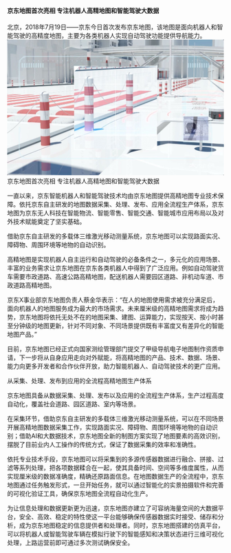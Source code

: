 #### 京东地图首次亮相 专注机器人高精地图和智能驾驶大数据

北京，2018年7月19日——京东今日首次发布京东地图，该地图是面向机器人和智能驾驶的高精度地图，主要为各类机器人实现自动驾驶功能提供导航能力。
![20220629093622](https://raw.githubusercontent.com/exlimit/mdnotes/main/imgs/20220629093622.png)
京东地图首次亮相 专注机器人高精地图和智能驾驶大数据
 
一直以来，京东智能机器人和智能驾驶技术均由京东地图提供高精地图专业技术保障。依托京东自主研发的地图数据采集、处理、发布、应用全流程生产体系，京东地图为京东无人科技在智能物流、智能零售、智能交通、智能城市应用布局以及对外技术赋能奠定了坚实基础。
 
借助京东自主研发的多载体三维激光移动测量系统，京东地图可以实现路面实况、障碍物、周围环境等地物的自动识别。
 
高精地图是实现机器人自主运行和自动驾驶的必备条件之一，多元化的应用场景、丰富的业务需求让京东地图在京东各类机器人中得到了广泛应用。例如自动驾驶货车需要市政道路、高速公路高精地图，配送机器人需要园区道路、非机动车道、市政道路高精地图。
 
京东X事业部京东地图负责人蔡金华表示：“在人的地图使用需求被充分满足后，面向机器人的地图服务成为最大的市场需求。未来厘米级的高精地图需求将成为趋势，京东地图将依托无处不在的地图采集、建图、运算能力，实现按天、按小时甚至分钟级的地图更新，针对不同对象、不同场景提供既有丰富度又有差异化的智能地图产品。”
 
目前，京东地图已经正式向国家测绘管理部门提交了甲级导航电子地图制作资质申请，下一步将从自身应用走向对外赋能，将高精地图的产品、技术、数据、场景、能力向更多开发者和合作伙伴开放，助力智能机器人、自动驾驶技术的更广应用。
 
从采集、处理、发布到应用的全流程高精地图生产体系
 
京东地图具备从数据采集、处理、发布以及应用的全流程生产体系，生产过程高度自动化，覆盖社会道路、园区道路、室内等场景。
 
在采集环节，借助京东自主研发的多载体三维激光移动测量系统，可以在不同场景开展高精地图数据采集工作，实现路面实况、障碍物、周围环境等地物的自动识别；借助AI和大数据技术，京东地图全新的制图方案实现了地图要素的高效识别，摆脱了目前业内人工操作的传统方式，保证了数据采集的效率和准确性。
 
依托专业技术手段，京东地图可以将采集到的多源传感器数据进行融合、拼接、过滤等系列处理，把各项数据糅合在一起，使其具备时间、空间等多维度属性，从而实现厘米级的数据准确度，精确还原路面信息。在地图数据生产的全流程中，京东地图通过任务触发形式，一旦开始任务，就可以通过智能化的实景拍摄软件和完善的可视化验证工具，确保京东地图全流程自动化生产。
 
为让信息处理和数据更新更为迅速，京东地图亦建立了可容纳海量空间的大数据平台，安全、高效、稳定的特性使这一平台能够确保传感器数据实时接受、储存和分析，成为京东地图稳定的信息提供者和处理者。同时，京东地图搭建的仿真平台，可以将机器人或智能驾驶车辆在模拟行驶下的智能感知和决策状态进行三维可视化处理，上路运营前即可通过多次测试确保安全。